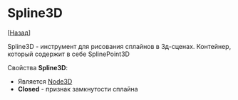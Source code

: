 # Spline3D

[[Назад](@MenuBar.MenuCreate)]

Spline3D - инструмент для рисования сплайнов в 3д-сценах. Контейнер, который содержит в себе SplinePoint3D

Свойства **Spline3D**:

* Является [Node3D](@Node.3D.Node3D)
* **Closed** - признак замкнутости сплайна
